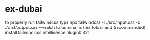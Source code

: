# ex-dubai
to properly run tailwindcss type
npx tailwindcss -i ./src/input.css -o ./dist/output.css --watch
to terminal in this folder and (recommended) install tailwind css intellisence plugin#   3 2 1  
 